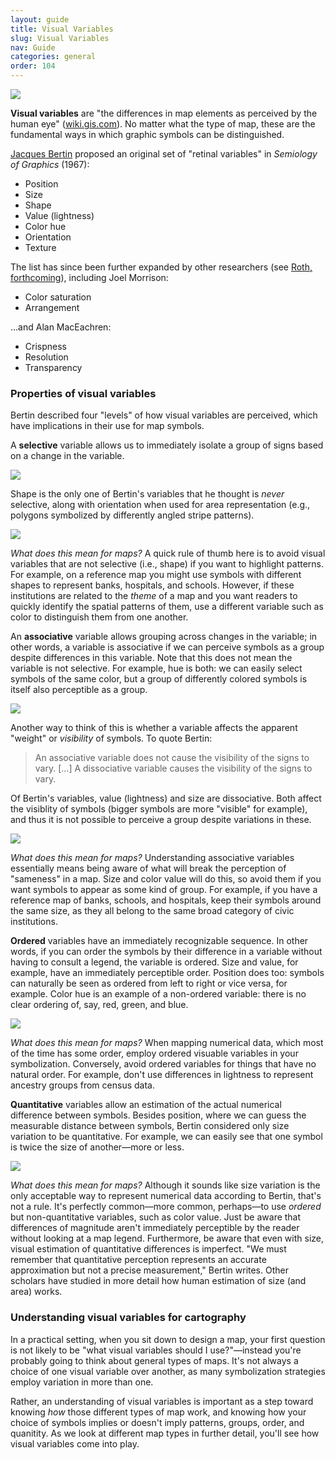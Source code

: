 ```yaml
---
layout: guide
title: Visual Variables
slug: Visual Variables
nav: Guide
categories: general
order: 104
---
```


![](visual_variables.png)

**Visual variables** are "the differences in map elements as perceived by the human eye" ([wiki.gis.com](http://wiki.gis.com/wiki/index.php/Visual_Variables)). No matter what the type of map, these are the fundamental ways in which graphic symbols can be distinguished. 

[Jacques Bertin](https://en.wikipedia.org/wiki/Jacques_Bertin) proposed an original set of "retinal variables" in _Semiology of Graphics_ (1967):

- Position
- Size
- Shape
- Value (lightness)
- Color hue
- Orientation
- Texture

The list has since been further expanded by other researchers (see [Roth, forthcoming](https://www.geography.wisc.edu/faculty/roth/publications/Roth_2015_EG.pdf)), including Joel Morrison:

- Color saturation
- Arrangement

...and Alan MacEachren:

- Crispness
- Resolution
- Transparency

### Properties of visual variables

Bertin described four "levels" of how visual variables are perceived, which have implications in their use for map symbols. 

A **selective** variable allows us to immediately isolate a group of signs based on a change in the variable.

![](selective.png)

Shape is the only one of Bertin's variables that he thought is *never* selective, along with orientation when used for area representation (e.g., polygons symbolized by differently angled stripe patterns).

![](not_selective.png)

*What does this mean for maps?* A quick rule of thumb here is to avoid visual variables that are not selective (i.e., shape) if you want to highlight patterns. For example, on a reference map you might use symbols with different shapes to represent banks, hospitals, and schools. However, if these institutions are related to the *theme* of a map and you want readers to quickly identify the spatial patterns of them, use a different variable such as color to distinguish them from one another.

An **associative** variable allows grouping across changes in the variable; in other words, a variable is associative if we can perceive symbols as a group despite differences in this variable. Note that this does not mean the variable is not selective. For example, hue is both: we can easily select symbols of the same color, but a group of differently colored symbols is itself also perceptible as a group.

![](associative.png)

Another way to think of this is whether a variable affects the apparent "weight" or *visibility* of symbols. To quote Bertin:

> An associative variable does not cause the visibility of the signs to vary. [...] A dissociative variable causes the visibility of the signs to vary.

Of Bertin's variables, value (lightness) and size are dissociative. Both affect the visiblity of symbols (bigger symbols are more "visible" for example), and thus it is not possible to perceive a group despite variations in these.

![](dissociative.png)

*What does this mean for maps?* Understanding associative variables essentially means being aware of what will break the perception of "sameness" in a map. Size and color value will do this, so avoid them if you want symbols to appear as some kind of group. For example, if you have a reference map of banks, schools, and hospitals, keep their symbols around the same size, as they all belong to the same broad category of civic institutions.

**Ordered** variables have an immediately recognizable sequence. In other words, if you can order the symbols by their difference in a variable without having to consult a legend, the variable is ordered. Size and value, for example, have an immediately perceptible order. Position does too: symbols can naturally be seen as ordered from left to right or vice versa, for example. Color hue is an example of a non-ordered variable: there is no clear ordering of, say, red, green, and blue.

![](ordered.png)

*What does this mean for maps?* When mapping numerical data, which most of the time has some order, employ ordered visuable variables in your symbolization. Conversely, avoid ordered variables for things that have no natural order. For example, don't use differences in lightness to represent ancestry groups from census data.

**Quantitative** variables allow an estimation of the actual numerical difference between symbols. Besides position, where we can guess the measurable distance between symbols, Bertin considered only size variation to be quantitative. For example, we can easily see that one symbol is twice the size of another—more or less. 

![](quantitative.png)

*What does this mean for maps?* Although it sounds like size variation is the only acceptable way to represent numerical data according to Bertin, that's not a rule. It's perfectly common—more common, perhaps—to use *ordered* but non-quantitative variables, such as color value. Just be aware that differences of magnitude aren't immediately perceptible by the reader without looking at a map legend. Furthermore, be aware that even with size, visual estimation of quantitative differences is imperfect. "We must remember that quantitative perception represents an accurate approximation but not a precise measurement," Bertin writes. Other scholars have studied in more detail how human estimation of size (and area) works.

### Understanding visual variables for cartography

In a practical setting, when you sit down to design a map, your first question is not likely to be "what visual variables should I use?"—instead you're probably going to think about general types of maps. It's not always a choice of one visual variable over another, as many symbolization strategies employ variation in more than one.

Rather, an understanding of visual variables is important as a step toward knowing _how_ those different types of map work, and knowing how your choice of symbols implies or doesn't imply patterns, groups, order, and quanitity. As we look at different map types in further detail, you'll see how visual variables come into play.